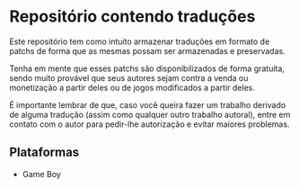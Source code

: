 # Repositório contendo traduções

Este repositório tem como intuíto armazenar traduções em formato de patchs de forma que as mesmas possam ser armazenadas e preservadas.

Tenha em mente que esses patchs são disponibilizados de forma gratuíta, sendo muito provável que seus autores sejam contra a venda ou monetização a partir deles ou de jogos modificados a partir deles.

É importante lembrar de que, caso você queira fazer um trabalho derivado de alguma tradução (assim como qualquer outro trabalho autoral), entre em contato com o autor para pedir-lhe autorização e evitar maiores problemas.

## Plataformas

- Game Boy
